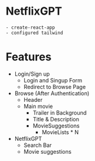 # NetflixGPT
    - create-react-app
    - configured tailwind

# Features
- Login/Sign up
    - Login and Singup Form
    - Redirect to Browse Page
- Browse (After Authentication)
    - Header
    - Main movie
      - Trailer in Background
      - Title & Description
      - MovieSuggestions
         - MovieLists * N
- NetflixGPT
    - Search Bar
    - Movie suggestions            